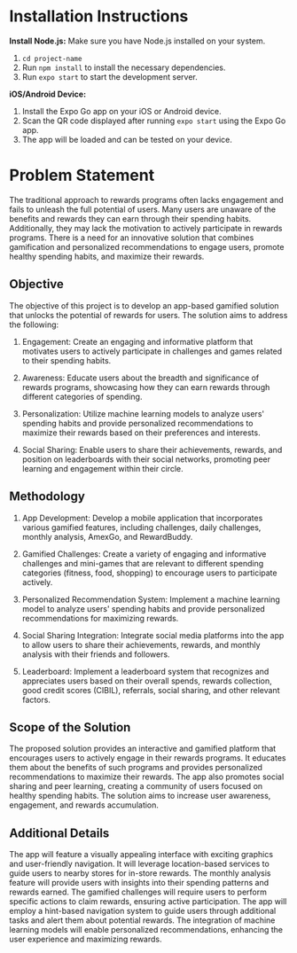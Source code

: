 # Installation Instructions

**Install Node.js:** Make sure you have Node.js installed on your system.

1. `cd project-name`
2. Run `npm install` to install the necessary dependencies.
3. Run `expo start` to start the development server.

**iOS/Android Device:**

1. Install the Expo Go app on your iOS or Android device.
2. Scan the QR code displayed after running `expo start` using the Expo Go app.
3. The app will be loaded and can be tested on your device.

# Problem Statement

The traditional approach to rewards programs often lacks engagement and fails to unleash the full potential of users. Many users are unaware of the benefits and rewards they can earn through their spending habits. Additionally, they may lack the motivation to actively participate in rewards programs. There is a need for an innovative solution that combines gamification and personalized recommendations to engage users, promote healthy spending habits, and maximize their rewards.

## Objective

The objective of this project is to develop an app-based gamified solution that unlocks the potential of rewards for users. The solution aims to address the following:

1. Engagement: Create an engaging and informative platform that motivates users to actively participate in challenges and games related to their spending habits.

2. Awareness: Educate users about the breadth and significance of rewards programs, showcasing how they can earn rewards through different categories of spending.

3. Personalization: Utilize machine learning models to analyze users' spending habits and provide personalized recommendations to maximize their rewards based on their preferences and interests.

4. Social Sharing: Enable users to share their achievements, rewards, and position on leaderboards with their social networks, promoting peer learning and engagement within their circle.

## Methodology

1. App Development: Develop a mobile application that incorporates various gamified features, including challenges, daily challenges, monthly analysis, AmexGo, and RewardBuddy.

2. Gamified Challenges: Create a variety of engaging and informative challenges and mini-games that are relevant to different spending categories (fitness, food, shopping) to encourage users to participate actively.

3. Personalized Recommendation System: Implement a machine learning model to analyze users' spending habits and provide personalized recommendations for maximizing rewards.

4. Social Sharing Integration: Integrate social media platforms into the app to allow users to share their achievements, rewards, and monthly analysis with their friends and followers.

5. Leaderboard: Implement a leaderboard system that recognizes and appreciates users based on their overall spends, rewards collection, good credit scores (CIBIL), referrals, social sharing, and other relevant factors.

## Scope of the Solution

The proposed solution provides an interactive and gamified platform that encourages users to actively engage in their rewards programs. It educates them about the benefits of such programs and provides personalized recommendations to maximize their rewards. The app also promotes social sharing and peer learning, creating a community of users focused on healthy spending habits. The solution aims to increase user awareness, engagement, and rewards accumulation.

## Additional Details

The app will feature a visually appealing interface with exciting graphics and user-friendly navigation. It will leverage location-based services to guide users to nearby stores for in-store rewards. The monthly analysis feature will provide users with insights into their spending patterns and rewards earned. The gamified challenges will require users to perform specific actions to claim rewards, ensuring active participation. The app will employ a hint-based navigation system to guide users through additional tasks and alert them about potential rewards. The integration of machine learning models will enable personalized recommendations, enhancing the user experience and maximizing rewards.

